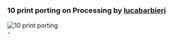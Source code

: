 ### 10 print porting on Processing by [lucabarbieri](https://github.com/lucabarbieri)</br>
![10 print porting](https://media.giphy.com/media/fV5Vji0jRYJtN4QDfj/giphy.gif)</br>
-</br>
